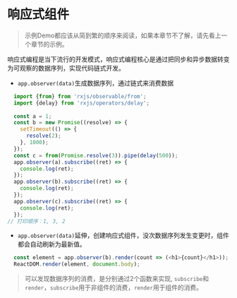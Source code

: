 # 响应式组件

> 示例Demo都应该从简到繁的顺序来阅读，如果本章节不了解，请先看上一个章节的示例。

响应式编程是当下流行的开发模式，响应式编程核心是通过把同步和异步数据转变为可观察的数据序列，实现代码链式开发。

+ `app.observer(data)`生成数据序列，通过链式来消费数据
```javascript
  import {from} from 'rxjs/observable/from';
  import {delay} from 'rxjs/operators/delay';
  
  const a = 1;
  const b = new Promise((resolve) => {
    setTimeout(() => {
      resolve(2);
    }, 1000);
  });
  const c = from(Promise.resolve(3)).pipe(delay(500));
  app.observer(a).subscribe((ret) => {
    console.log(ret);
  });
  app.observer(b).subscribe((ret) => {
    console.log(ret);
  });
  app.observer(c).subscribe((ret) => {
    console.log(ret);
  });
// 打印顺序：1, 3, 2
```
+ `app.observer(data)`延伸，创建响应式组件，没次数据序列发生变更时，组件都会自动刷新为最新值。

```javascript
  const element = app.observer(b).render(count => (<h1>{count}</h1>));
  ReactDOM.render(element, document.body);
```

> 可以发现数据序列的消费，是分别通过2个函数来实现, `subscribe`和`render`，`subscribe`用于非组件的消费，`render`用于组件的消费。